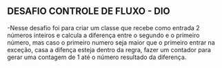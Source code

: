 ## DESAFIO CONTROLE DE FLUXO - DIO

-Nesse desafio foi para criar um classe que recebe como entrada 2 números inteiros 
e calcula a diferença entre o segundo e o primeiro número, mas caso o primeiro numero seja maior 
que o primeiro entrar na exceção, casa a difença esteja dentro da regra, fazer um contador 
para gerar uma contagem de 1 até o número resultado da diferença. 